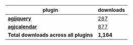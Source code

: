 plugin|downloads
------|----------
[**agjjquery**](https://www.npmjs.com/package/agjjquery)|[287](https://www.npmjs.com/package/agjjquery)
[**agjcalendar**](https://www.npmjs.com/package/agjcalendar)|[877](https://www.npmjs.com/package/agjcalendar)
**Total downloads across all plugins**|**1,164**
